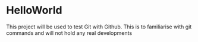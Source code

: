 # HelloWorld

This project will be used to test Git with Github. This is to familiarise with git commands and will not hold any real developments
